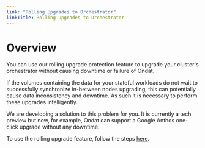 ```yaml
---
link: "Rolling Upgrades to Orchestrator"
linkTitle: Rolling Upgrades to Orchestrator
---
```


# Overview

You can use our rolling upgrade protection feature to upgrade your cluster's orchestrator without causing downtime or failure of Ondat.

If the volumes containing the data for your stateful workloads do not wait to successfully synchronize in-between nodes upgrading, this can potentially cause data inconsistency and downtime. As such it is necessary to perform these upgrades intelligently.

We are developing a solution to this problem for you. It is currently a tech preview but now, for example, Ondat can support a Google Anthos one-click upgrade without any downtime.

To use the rolling upgrade feature, follow the steps [here](/docs/operations/using-rolling-upgrades).
